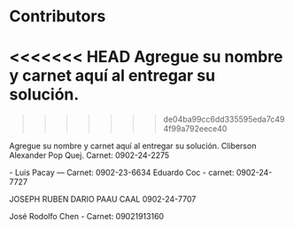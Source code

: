 # Contributors
<<<<<<< HEAD
Agregue su nombre y carnet aquí al entregar su solución.
=======
>>>>>>> de04ba99cc6dd335595eda7c494f99a792eece40

Agregue su nombre y carnet aquí al entregar su solución.
Cliberson Alexander Pop Quej. Carnet: 0902-24-2275


\- Luis Pacay — Carnet: 0902-23-6634
Eduardo Coc - carnet: 0902-24-7727

JOSEPH RUBEN DARIO PAAU CAAL 0902-24-7707

José Rodolfo Chen - Carnet: 09021913160
